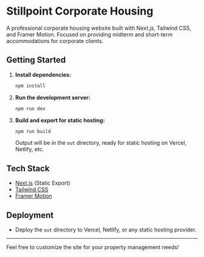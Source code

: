 # Stillpoint Corporate Housing

A professional corporate housing website built with Next.js, Tailwind CSS, and Framer Motion. Focused on providing midterm and short-term accommodations for corporate clients.

## Getting Started

1. **Install dependencies:**
   ```bash
   npm install
   ```
2. **Run the development server:**
   ```bash
   npm run dev
   ```
3. **Build and export for static hosting:**
   ```bash
   npm run build
   ```
   Output will be in the `out` directory, ready for static hosting on Vercel, Netlify, etc.

## Tech Stack
- [Next.js](https://nextjs.org/) (Static Export)
- [Tailwind CSS](https://tailwindcss.com/)
- [Framer Motion](https://www.framer.com/motion/)

## Deployment
- Deploy the `out` directory to Vercel, Netlify, or any static hosting provider.

---

Feel free to customize the site for your property management needs!
